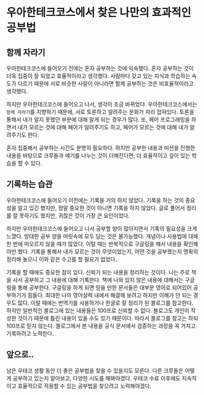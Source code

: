 # 우아한테크코스에서 찾은 나만의 효과적인 공부법



## 함께 자라기

우아한테크코스에 들어오기 전에는 혼자 공부하는 것에 익숙했다. 혼자 공부하는 것이 더욱 집중이 잘 되었고 효율적이라고 생각했다. 사람마다 갖고 있는 지식과 학습하는 속도가 다르기 때문에 서로 비슷한 사람이 아니라면 함께 공부하는 것은 비효율적이라고 생각했다. 

하지만 우아한테크코스에 들어오고 나서, 생각이 조금 바뀌었다. 우아한테크코스에서는 `함께 자라기`를 지향하기 때문에, 서로 토론하고 알려주는 문화가 자리 잡혀있다. 토론을 통해서 내가 알지 못했던 부분에 대해 알게 되는 경우가 많다. 또, 페어 프로그래밍을 하면서 내가 모르는 것에 대해 페어가 알려주기도 하고, 페어가 모르는 것에 대해 내가 알려주기도 한다. 

혼자 집중해서 공부하는 시간도 분명히 필요하다. 하지만 공부한 내용과 미션을 진행한 내용을 바탕으로 크루들과 얘기를 나누는 것이 더해진다면, 더 효율적이고 깊이 있는 학습을 할 수 있다. 



## 기록하는 습관

우아한테크코스에 들어오기 이전에는 기록을 거의 하지 않았다. 기록을 하는 것의 중요성을 알고 있긴 했지만, 정말 중요한 것이 아니면 기록을 하지 않았다. 글로 풀어서 정리를 잘 못하기도 했지만, 귀찮은 것이 가장 큰 요인이었다. 

하지만 우아한테크코스에 들어오고 나서 공부할 양이 많아지면서 기록의 필요성을 크게 느꼈다. 방대한 공부 양을 머릿속에 모두 담는 것은 불가능했다. 개념이나 사용법에 대해 한 번에 떠오르지 않을 때가 많았다. 이럴 때는 반복적으로 구글링을 해서 내용을 확인해야만 했다. 기록을 통해서 내가 모르는 것이 무엇이었는지, 어떤 것을 공부했는지 명확히 정리해 놓으니 이와 같은 수고를 할 필요가 없었다. 

기록을 할 때에도 중요한 점이 있다. 신뢰가 되는 내용을 정리하는 것이다. 나는 주로 책을 사서 공부하고 그 내용에 대해 기록한다. 책에 나와 있지 않은 내용에 대해서는 구글링을 통해 공부한다. 구글링을 하게 되면 믿을 만한 문서들은 대부분 영어로 되어있어 공부하기가 힘들다. 최대한 나의 영어실력 내에서 해결해 보려고 하지만 이해가 안 되는 경우도 많다. 이럴 때에는 번역기를 사용하거나 한글로 잘 정리가 된 블로그를 참고한다. 하지만 일반적인 블로그에 있는 내용들은 100프로 신뢰할 수 없다. 블로그도 개인이 작성한 것이기 때문에 틀린 내용이 있을 수도 있기 때문이다. 따라서 블로그를 참고는 하되 100프로 믿지 않는다. 블로그에서 본 내용을 공식 문서에서 검증하는 과정을 꼭 거치고 기록하려고 노력한다.



## 앞으로..

남은 우테코 생활 동안 더 좋은 공부법을 찾을 수 있을지도 모른다. 다른 크루들은 어떻게 공부하고 있는지 알아보고, 다양한 시도를 해봐야겠다. 우테코 수료 이후에도 지속적이고 효율적으로 적용할 수 있는 공부법을 찾으려고 노력해야겠다.

